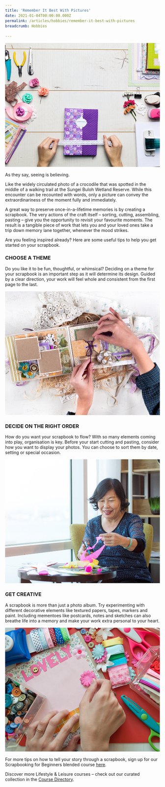 ```yaml
---
title: 'Remember It Best With Pictures'
date: 2021-01-04T00:00:00.000Z
permalink: /articles/hobbies/remember-it-best-with-pictures
breadcrumb: Hobbies

---
```


![Remember It Best With Pictures](/images/content-articles/hobbies/remember-it-best-with-pictures-img1.jpg)

As they say, seeing is believing. 

Like the widely circulated photo of a crocodile that was spotted in the middle of a walking trail at the Sungei Buloh Wetland Reserve. While this encounter can be recounted with words, only a picture can convey the extraordinariness of the moment fully and immediately. 

A great way to preserve once-in-a-lifetime memories is by creating a scrapbook. The very actions of the craft itself – sorting, cutting, assembling, pasting – give you the opportunity to revisit your favourite moments. The result is a tangible piece of work that lets you and your loved ones take a trip down memory lane together, whenever the mood strikes. 

Are you feeling inspired already? Here are some useful tips to help you get started on your scrapbook. 

### CHOOSE A THEME

Do you like it to be fun, thoughtful, or whimsical? Deciding on a theme for your scrapbook is an important step as it will determine its design. Guided by a clear direction, your work will feel whole and consistent from the first page to the last. 

![Remember It Best With Pictures](/images/content-articles/hobbies/remember-it-best-with-pictures-img2.jpg)

### DECIDE ON THE RIGHT ORDER 

How do you want your scrapbook to flow? With so many elements coming into play, organisation is key. Before your start cutting and pasting, consider how you want to display your photos. You can choose to sort them by date, setting or special occasion. 

![Remember It Best With Pictures](/images/content-articles/hobbies/remember-it-best-with-pictures-img3.jpg)

### GET CREATIVE

A scrapbook is more than just a photo album. Try experimenting with different decorative elements like textured papers, tapes, markers and paint. Including mementoes like postcards, notes and sketches can also breathe life into a memory and make your work extra personal to your heart. 

![Remember It Best With Pictures](/images/content-articles/hobbies/remember-it-best-with-pictures-img4.jpg)

For more tips on how to tell your story through a scrapbook, sign up for our Scrapbooking for Beginners blended course [here](../../course-directory/lifestyle-and-leisure/#scrapbookingforbeginnersblendedcourses).

Discover more Lifestyle & Leisure courses – check out our curated collection in the [Course Directory](../../course-directory/lifestyle-and-leisure/).